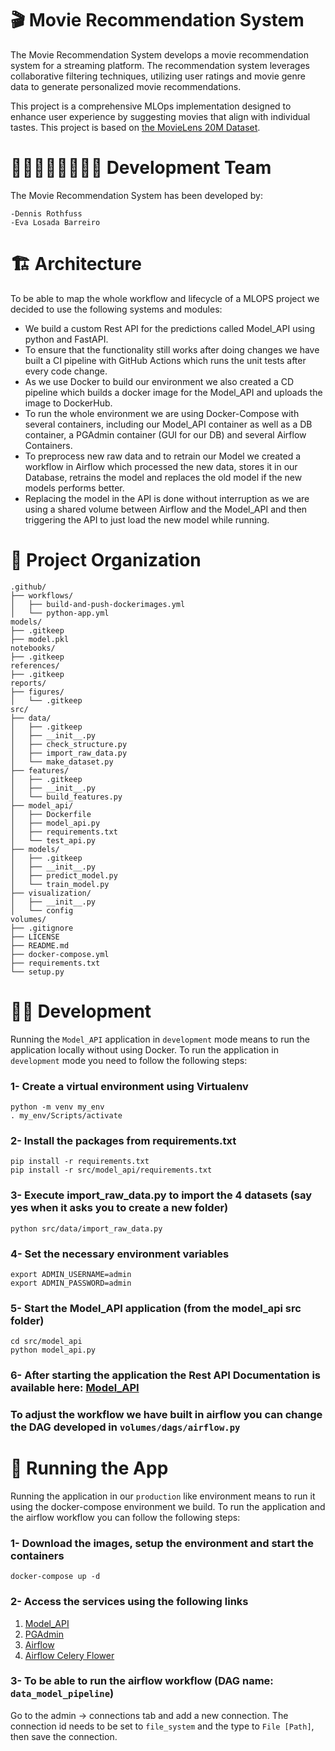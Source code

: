 🎬 Movie Recommendation System
==============================
The Movie Recommendation System develops a movie recommendation system for a streaming platform. The recommendation system leverages collaborative filtering techniques, utilizing user ratings and movie genre data to generate personalized movie recommendations.

This project is a comprehensive MLOps implementation designed to enhance user experience by suggesting movies that align with individual tastes. This project is based on [the MovieLens 20M Dataset](https://grouplens.org/datasets/movielens/20m/).

👨🏼‍💻👩‍💻👨🏻‍💻 Development Team
==============================
The Movie Recommendation System has been developed by:

    -Dennis Rothfuss
    -Eva Losada Barreiro

🏗️ Architecture
==============================
To be able to map the whole workflow and lifecycle of a MLOPS project we decided to use the following systems and modules:
* We build a custom Rest API for the predictions called Model_API using python and FastAPI.
* To ensure that the functionality still works after doing changes we have built a CI pipeline with GitHub Actions which runs the unit tests after every code change.
* As we use Docker to build our environment we also created a CD pipeline which builds a docker image for the Model_API and uploads the image to DockerHub.
* To run the whole environment we are using Docker-Compose with several containers, including our Model_API container as well as a DB container, a PGAdmin container (GUI for our DB) and several Airflow Containers.
* To preprocess new raw data and to retrain our Model we created a workflow in Airflow which processed the new data, stores it in our Database, retrains the model and replaces the old model if the new models performs better.
* Replacing the model in the API is done without interruption as we are using a shared volume between Airflow and the Model_API and then triggering the API to just load the new model while running.

📂 Project Organization
==============================

```
.github/
├── workflows/
│   ├── build-and-push-dockerimages.yml
│   └── python-app.yml
models/
├── .gitkeep
├── model.pkl
notebooks/
├── .gitkeep
references/
├── .gitkeep
reports/
├── figures/
│   └── .gitkeep
src/
├── data/
│   ├── .gitkeep
│   ├── __init__.py
│   ├── check_structure.py
│   ├── import_raw_data.py
│   └── make_dataset.py
├── features/
│   ├── .gitkeep
│   ├── __init__.py
│   └── build_features.py
├── model_api/
│   ├── Dockerfile
│   ├── model_api.py
│   ├── requirements.txt
│   └── test_api.py
├── models/
│   ├── .gitkeep
│   ├── __init__.py
│   ├── predict_model.py
│   └── train_model.py
├── visualization/
│   ├── __init__.py
│   └── config
volumes/
├── .gitignore
├── LICENSE
├── README.md
├── docker-compose.yml
├── requirements.txt
└── setup.py
```

👩‍💻 Development
==============================
Running the `Model_API` application in `development` mode means to run the application locally without using Docker.
To run the application in `development` mode you need to follow the following steps:

### 1- Create a virtual environment using Virtualenv

    python -m venv my_env
    . my_env/Scripts/activate

### 2- Install the packages from requirements.txt

    pip install -r requirements.txt
    pip install -r src/model_api/requirements.txt 

### 3- Execute import_raw_data.py to import the 4 datasets (say yes when it asks you to create a new folder)

    python src/data/import_raw_data.py 

### 4- Set the necessary environment variables

    export ADMIN_USERNAME=admin
    export ADMIN_PASSWORD=admin

### 5- Start the Model_API application (from the model_api src folder)

    cd src/model_api
    python model_api.py

### 6- After starting the application the Rest API Documentation is available here: [Model_API](http://localhost:8000/docs)

### To adjust the workflow we have built in airflow you can change the DAG developed in `volumes/dags/airflow.py`

👟 Running the App
==============================
Running the application in our `production` like environment means to run it using the docker-compose environment we build.
To run the application and the airflow workflow you can follow the following steps:

### 1- Download the images, setup the environment and start the containers

    docker-compose up -d

### 2- Access the services using the following links
1. [Model_API](http://localhost:8889/docs)
2. [PGAdmin](http://localhost:8888)
3. [Airflow](http://localhost:8080)
4. [Airflow Celery Flower](http://localhost:5555)

### 3- To be able to run the airflow workflow (DAG name: `data_model_pipeline`)
Go to the admin -> connections tab and add a new connection. The connection id needs to be set to `file_system` and the type to `File [Path]`, then save the connection.

